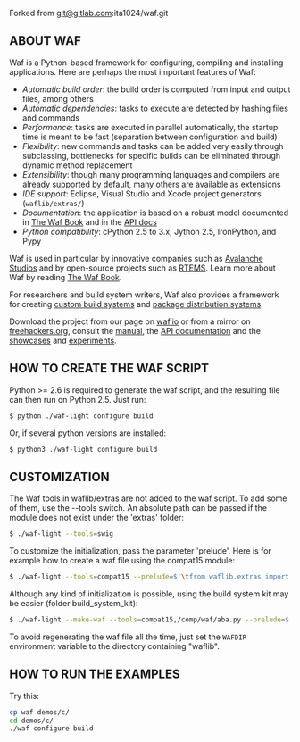 Forked from git@gitlab.com:ita1024/waf.git

## ABOUT WAF

Waf is a Python-based framework for configuring, compiling and installing applications. Here are perhaps the most important features of Waf:

  * *Automatic build order*: the build order is computed from input and output files, among others
  * *Automatic dependencies*: tasks to execute are detected by hashing files and commands
  * *Performance*: tasks are executed in parallel automatically, the startup time is meant to be fast (separation between configuration and build)
  * *Flexibility*: new commands and tasks can be added very easily through subclassing, bottlenecks for specific builds can be eliminated through dynamic method replacement
  * *Extensibility*: though many programming languages and compilers are already supported by default, many others are available as extensions
  * *IDE support*: Eclipse, Visual Studio and Xcode project generators (`waflib/extras/`)
  * *Documentation*: the application is based on a robust model documented in [The Waf Book](https://waf.io/book/) and in the [API docs](https://waf.io/apidocs/)
  * *Python compatibility*: cPython 2.5 to 3.x, Jython 2.5, IronPython, and Pypy

Waf is used in particular by innovative companies such as [Avalanche Studios](http://www.avalanchestudios.se) and by open-source projects such as [RTEMS](https://www.rtems.org/). Learn more about Waf by reading [The Waf Book](https://waf.io/book/).

For researchers and build system writers, Waf also provides a framework for creating [custom build systems](https://gitlab.com/ita1024/waf/tree/master/build_system_kit) and [package distribution systems](https://gitlab.com/ita1024/waf/blob/master/playground/distnet/README.rst).

Download the project from our page on [waf.io](https://waf.io/) or from a mirror on [freehackers.org](http://www.freehackers.org/~tnagy/release/), consult the [manual](https://waf.io/book/), the [API documentation](https://waf.io/apidocs/) and the [showcases](https://gitlab.com/ita1024/waf/tree/master/demos) and [experiments](https://gitlab.com/ita1024/waf/tree/master/playground).

## HOW TO CREATE THE WAF SCRIPT

Python >= 2.6 is required to generate the waf script, and the resulting file can then run on Python 2.5.
Just run:
```sh
$ python ./waf-light configure build
```
Or, if several python versions are installed:
```sh
$ python3 ./waf-light configure build
```

## CUSTOMIZATION

The Waf tools in waflib/extras are not added to the waf script. To add
some of them, use the --tools switch. An absolute path can be passed
if the module does not exist under the 'extras' folder:
```sh
$ ./waf-light --tools=swig
```

To customize the initialization, pass the parameter 'prelude'. Here is for example
how to create a waf file using the compat15 module:
```sh
$ ./waf-light --tools=compat15 --prelude=$'\tfrom waflib.extras import compat15\n'
```

Although any kind of initialization is possible, using the build system kit
may be easier (folder build\_system\_kit):
```sh
$ ./waf-light --make-waf --tools=compat15,/comp/waf/aba.py --prelude=$'\tfrom waflib.extras import compat15\n\tprint("ok")'
```

To avoid regenerating the waf file all the time, just set the `WAFDIR` environment variable to the directory containing "waflib".

## HOW TO RUN THE EXAMPLES

Try this:
```sh
cp waf demos/c/
cd demos/c/
./waf configure build
```


